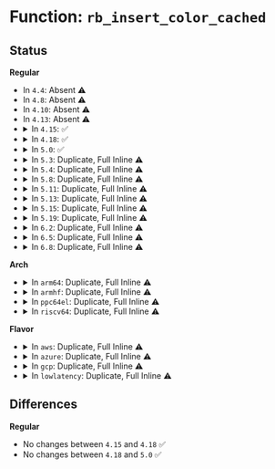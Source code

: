 # Function: <code>rb_insert_color_cached</code>

## Status
<b>Regular</b>
<ul>
<li>
In <code>4.4</code>: Absent ⚠️
</li>
<li>
In <code>4.8</code>: Absent ⚠️
</li>
<li>
In <code>4.10</code>: Absent ⚠️
</li>
<li>
In <code>4.13</code>: Absent ⚠️
</li>
<li>
<details>
<summary>In <code>4.15</code>: ✅</summary>

```c
void rb_insert_color_cached(struct rb_node *node, struct rb_root_cached *root, bool leftmost);
```

**Collision:** Unique Global

**Inline:** No

**Transformation:** False

**Instances:**

```
In lib/rbtree.c (ffffffff81979ce0)
Location: lib/rbtree.c:466
Inline: False
Direct callers:
  - kernel/sched/fair.c:__enqueue_entity
  - kernel/sched/deadline.c:enqueue_task_dl
  - kernel/locking/rtmutex.c:rt_mutex_enqueue_pi
  - kernel/locking/rtmutex.c:rt_mutex_enqueue
  - fs/eventpoll.c:SyS_epoll_ctl
  - block/cfq-iosched.c:cfq_service_tree_add
  - block/cfq-iosched.c:cfq_group_service_tree_add
```
**Symbols:**

```
ffffffff81979ce0-ffffffff81979e78: rb_insert_color_cached (STB_GLOBAL)
```
</details>
</li>
<li>
<details>
<summary>In <code>4.18</code>: ✅</summary>

```c
void rb_insert_color_cached(struct rb_node *node, struct rb_root_cached *root, bool leftmost);
```

**Collision:** Unique Global

**Inline:** No

**Transformation:** False

**Instances:**

```
In lib/rbtree.c (ffffffff819d5f40)
Location: lib/rbtree.c:466
Inline: False
Direct callers:
  - kernel/sched/fair.c:__enqueue_entity
  - kernel/sched/deadline.c:enqueue_task_dl
  - kernel/locking/rtmutex.c:rt_mutex_enqueue_pi
  - kernel/locking/rtmutex.c:rt_mutex_enqueue
  - fs/eventpoll.c:ep_insert
  - block/cfq-iosched.c:cfq_service_tree_add
  - block/cfq-iosched.c:cfq_group_service_tree_add
```
**Symbols:**

```
ffffffff819d5f40-ffffffff819d6095: rb_insert_color_cached (STB_GLOBAL)
```
</details>
</li>
<li>
<details>
<summary>In <code>5.0</code>: ✅</summary>

```c
void rb_insert_color_cached(struct rb_node *node, struct rb_root_cached *root, bool leftmost);
```

**Collision:** Unique Global

**Inline:** No

**Transformation:** False

**Instances:**

```
In lib/rbtree.c (ffffffff81a0e170)
Location: lib/rbtree.c:466
Inline: False
Direct callers:
  - kernel/sched/fair.c:__enqueue_entity
  - kernel/sched/deadline.c:enqueue_task_dl
  - kernel/locking/rtmutex.c:rt_mutex_enqueue_pi
  - kernel/locking/rtmutex.c:rt_mutex_enqueue
  - fs/eventpoll.c:ep_insert
```
**Symbols:**

```
ffffffff81a0e170-ffffffff81a0e2c5: rb_insert_color_cached (STB_GLOBAL)
```
</details>
</li>
<li>
<details>
<summary>In <code>5.3</code>: Duplicate, Full Inline ⚠️</summary>

**Collision:** Static Duplication

**Inline:** Full

**Transformation:** False

**Instances:**

```
In kernel/sched/fair.c (ffffffff810d6359)
Location: include/linux/rbtree.h:135
Inline: True
Inline callers:
  - kernel/sched/fair.c:__enqueue_entity
```
```
In kernel/sched/deadline.c (ffffffff810e764e)
Location: include/linux/rbtree.h:135
Inline: True
Inline callers:
  - kernel/sched/deadline.c:enqueue_dl_entity
```
```
In kernel/locking/rtmutex.c (ffffffff810f93ad)
Location: include/linux/rbtree.h:135
Inline: True
Inline callers:
  - kernel/locking/rtmutex.c:rt_mutex_enqueue_pi
  - kernel/locking/rtmutex.c:rt_mutex_enqueue
```
```
In fs/eventpoll.c (ffffffff81320dc9)
Location: include/linux/rbtree.h:135
Inline: True
Inline callers:
  - fs/eventpoll.c:ep_insert
```
```
In block/blk-throttle.c (ffffffff814f2b07)
Location: include/linux/rbtree.h:135
Inline: True
```
</details>
</li>
<li>
<details>
<summary>In <code>5.4</code>: Duplicate, Full Inline ⚠️</summary>

**Collision:** Static Duplication

**Inline:** Full

**Transformation:** False

**Instances:**

```
In kernel/sched/fair.c (ffffffff810e09d9)
Location: include/linux/rbtree.h:135
Inline: True
Inline callers:
  - kernel/sched/fair.c:__enqueue_entity
```
```
In kernel/sched/deadline.c (ffffffff810f2c6e)
Location: include/linux/rbtree.h:135
Inline: True
Inline callers:
  - kernel/sched/deadline.c:enqueue_dl_entity
```
```
In kernel/locking/rtmutex.c (ffffffff8110519d)
Location: include/linux/rbtree.h:135
Inline: True
Inline callers:
  - kernel/locking/rtmutex.c:rt_mutex_enqueue_pi
  - kernel/locking/rtmutex.c:rt_mutex_enqueue
```
```
In fs/eventpoll.c (ffffffff81333b69)
Location: include/linux/rbtree.h:135
Inline: True
Inline callers:
  - fs/eventpoll.c:ep_insert
```
```
In block/blk-throttle.c (ffffffff8150c087)
Location: include/linux/rbtree.h:135
Inline: True
```
```
In lib/timerqueue.c (ffffffff81ab8c9b)
Location: include/linux/rbtree.h:135
Inline: True
Inline callers:
  - lib/timerqueue.c:timerqueue_add
```
</details>
</li>
<li>
<details>
<summary>In <code>5.8</code>: Duplicate, Full Inline ⚠️</summary>

**Collision:** Static Duplication

**Inline:** Full

**Transformation:** False

**Instances:**

```
In kernel/sched/fair.c (ffffffff810f104c)
Location: include/linux/rbtree.h:135
Inline: True
Inline callers:
  - kernel/sched/fair.c:put_prev_entity
  - kernel/sched/fair.c:enqueue_entity
```
```
In kernel/sched/deadline.c (ffffffff810fa0b5)
Location: include/linux/rbtree.h:135
Inline: True
Inline callers:
  - kernel/sched/deadline.c:__enqueue_dl_entity
  - kernel/sched/deadline.c:enqueue_pushable_dl_task
```
```
In kernel/locking/rtmutex.c (ffffffff8110ff90)
Location: include/linux/rbtree.h:135
Inline: True
Inline callers:
  - kernel/locking/rtmutex.c:rt_mutex_enqueue_pi
  - kernel/locking/rtmutex.c:rt_mutex_enqueue
```
```
In fs/eventpoll.c (ffffffff8136e071)
Location: include/linux/rbtree.h:135
Inline: True
Inline callers:
  - fs/eventpoll.c:ep_insert
```
```
In block/blk-throttle.c (ffffffff8156d455)
Location: include/linux/rbtree.h:135
Inline: True
Inline callers:
  - block/blk-throttle.c:__throtl_enqueue_tg
```
```
In lib/timerqueue.c (ffffffff815f394b)
Location: include/linux/rbtree.h:135
Inline: True
Inline callers:
  - lib/timerqueue.c:timerqueue_add
```
</details>
</li>
<li>
<details>
<summary>In <code>5.11</code>: Duplicate, Full Inline ⚠️</summary>

**Collision:** Static Duplication

**Inline:** Full

**Transformation:** False

**Instances:**

```
In kernel/sched/fair.c (ffffffff810efccc)
Location: include/linux/rbtree.h:135
Inline: True
Inline callers:
  - kernel/sched/fair.c:put_prev_entity
  - kernel/sched/fair.c:enqueue_entity
```
```
In kernel/sched/deadline.c (ffffffff810f84a7)
Location: include/linux/rbtree.h:135
Inline: True
Inline callers:
  - kernel/sched/deadline.c:__enqueue_dl_entity
  - kernel/sched/deadline.c:enqueue_pushable_dl_task
```
```
In kernel/locking/rtmutex.c (ffffffff8110d140)
Location: include/linux/rbtree.h:135
Inline: True
Inline callers:
  - kernel/locking/rtmutex.c:rt_mutex_enqueue_pi
  - kernel/locking/rtmutex.c:rt_mutex_enqueue
```
```
In fs/eventpoll.c (ffffffff8137b2dd)
Location: include/linux/rbtree.h:135
Inline: True
Inline callers:
  - fs/eventpoll.c:ep_insert
```
```
In block/blk-throttle.c (ffffffff81587d05)
Location: include/linux/rbtree.h:135
Inline: True
```
```
In lib/timerqueue.c (ffffffff81617fcb)
Location: include/linux/rbtree.h:135
Inline: True
Inline callers:
  - lib/timerqueue.c:timerqueue_add
```
</details>
</li>
<li>
<details>
<summary>In <code>5.13</code>: Duplicate, Full Inline ⚠️</summary>

**Collision:** Static Duplication

**Inline:** Full

**Transformation:** False

**Instances:**

```
In kernel/sched/fair.c (ffffffff810f16fe)
Location: include/linux/rbtree.h:135
Inline: True
Inline callers:
  - kernel/sched/fair.c:put_prev_entity
  - kernel/sched/fair.c:enqueue_entity
```
```
In kernel/sched/deadline.c (ffffffff810fa627)
Location: include/linux/rbtree.h:135
Inline: True
Inline callers:
  - kernel/sched/deadline.c:__enqueue_dl_entity
  - kernel/sched/deadline.c:enqueue_pushable_dl_task
```
```
In kernel/locking/rtmutex.c (ffffffff81c36f66)
Location: include/linux/rbtree.h:135
Inline: True
Inline callers:
  - kernel/locking/rtmutex.c:remove_waiter
  - kernel/locking/rtmutex.c:task_blocks_on_rt_mutex
  - kernel/locking/rtmutex.c:task_blocks_on_rt_mutex
  - kernel/locking/rtmutex.c:try_to_take_rt_mutex
  - kernel/locking/rtmutex.c:rt_mutex_adjust_prio_chain
  - kernel/locking/rtmutex.c:rt_mutex_adjust_prio_chain
  - kernel/locking/rtmutex.c:rt_mutex_adjust_prio_chain
```
```
In fs/eventpoll.c (ffffffff8138309a)
Location: include/linux/rbtree.h:135
Inline: True
Inline callers:
  - fs/eventpoll.c:ep_insert
```
```
In block/blk-throttle.c (ffffffff8158eb55)
Location: include/linux/rbtree.h:135
Inline: True
```
```
In lib/timerqueue.c (ffffffff815fb5ee)
Location: include/linux/rbtree.h:135
Inline: True
Inline callers:
  - lib/timerqueue.c:timerqueue_add
```
</details>
</li>
<li>
<details>
<summary>In <code>5.15</code>: Duplicate, Full Inline ⚠️</summary>

**Collision:** Static Duplication

**Inline:** Full

**Transformation:** False

**Instances:**

```
In kernel/sched/fair.c (ffffffff8110b23c)
Location: include/linux/rbtree.h:108
Inline: True
Inline callers:
  - kernel/sched/fair.c:put_prev_entity
  - kernel/sched/fair.c:enqueue_entity
```
```
In kernel/sched/deadline.c (ffffffff81115356)
Location: include/linux/rbtree.h:108
Inline: True
Inline callers:
  - kernel/sched/deadline.c:__enqueue_dl_entity
  - kernel/sched/deadline.c:enqueue_pushable_dl_task
```
```
In kernel/locking/rtmutex_api.c (ffffffff81d554d6)
Location: include/linux/rbtree.h:108
Inline: True
Inline callers:
  - kernel/locking/rtmutex_api.c:remove_waiter
  - kernel/locking/rtmutex_api.c:try_to_take_rt_mutex
  - kernel/locking/rtmutex_api.c:rt_mutex_adjust_prio_chain
  - kernel/locking/rtmutex_api.c:rt_mutex_adjust_prio_chain
  - kernel/locking/rtmutex_api.c:rt_mutex_adjust_prio_chain
```
```
In fs/eventpoll.c (ffffffff813d031b)
Location: include/linux/rbtree.h:108
Inline: True
Inline callers:
  - fs/eventpoll.c:ep_insert
```
```
In block/blk-throttle.c (ffffffff815f4bb5)
Location: include/linux/rbtree.h:108
Inline: True
```
```
In lib/timerqueue.c (ffffffff81668ebe)
Location: include/linux/rbtree.h:108
Inline: True
Inline callers:
  - lib/timerqueue.c:timerqueue_add
```
</details>
</li>
<li>
<details>
<summary>In <code>5.19</code>: Duplicate, Full Inline ⚠️</summary>

**Collision:** Static Duplication

**Inline:** Full

**Transformation:** False

**Instances:**

```
In kernel/sched/fair.c (ffffffff81126bc3)
Location: include/linux/rbtree.h:108
Inline: True
Inline callers:
  - kernel/sched/fair.c:put_prev_entity
  - kernel/sched/fair.c:enqueue_entity
```
```
In kernel/sched/build_policy.c (ffffffff81135104)
Location: include/linux/rbtree.h:108
Inline: True
Inline callers:
  - kernel/sched/build_policy.c:enqueue_dl_entity
  - kernel/sched/build_policy.c:enqueue_pushable_dl_task
```
```
In kernel/locking/rtmutex_api.c (ffffffff81f2714b)
Location: include/linux/rbtree.h:108
Inline: True
Inline callers:
  - kernel/locking/rtmutex_api.c:remove_waiter
  - kernel/locking/rtmutex_api.c:try_to_take_rt_mutex
  - kernel/locking/rtmutex_api.c:rt_mutex_adjust_prio_chain
  - kernel/locking/rtmutex_api.c:rt_mutex_adjust_prio_chain
  - kernel/locking/rtmutex_api.c:rt_mutex_adjust_prio_chain
```
```
In fs/eventpoll.c (ffffffff81458a66)
Location: include/linux/rbtree.h:108
Inline: True
Inline callers:
  - fs/eventpoll.c:ep_insert
```
```
In block/blk-throttle.c (ffffffff816a65e5)
Location: include/linux/rbtree.h:108
Inline: True
```
```
In lib/timerqueue.c (ffffffff817828f9)
Location: include/linux/rbtree.h:108
Inline: True
Inline callers:
  - lib/timerqueue.c:timerqueue_add
```
</details>
</li>
<li>
<details>
<summary>In <code>6.2</code>: Duplicate, Full Inline ⚠️</summary>

**Collision:** Static Duplication

**Inline:** Full

**Transformation:** False

**Instances:**

```
In kernel/sched/fair.c (ffffffff81150166)
Location: include/linux/rbtree.h:108
Inline: True
Inline callers:
  - kernel/sched/fair.c:put_prev_entity
  - kernel/sched/fair.c:enqueue_entity
```
```
In kernel/sched/build_policy.c (ffffffff8115f654)
Location: include/linux/rbtree.h:108
Inline: True
Inline callers:
  - kernel/sched/build_policy.c:enqueue_dl_entity
  - kernel/sched/build_policy.c:enqueue_pushable_dl_task
```
```
In kernel/locking/rtmutex_api.c (ffffffff820d2c0b)
Location: include/linux/rbtree.h:108
Inline: True
Inline callers:
  - kernel/locking/rtmutex_api.c:remove_waiter
  - kernel/locking/rtmutex_api.c:try_to_take_rt_mutex
  - kernel/locking/rtmutex_api.c:rt_mutex_adjust_prio_chain
  - kernel/locking/rtmutex_api.c:rt_mutex_adjust_prio_chain
  - kernel/locking/rtmutex_api.c:rt_mutex_adjust_prio_chain
```
```
In fs/eventpoll.c (ffffffff814e7596)
Location: include/linux/rbtree.h:108
Inline: True
Inline callers:
  - fs/eventpoll.c:ep_insert
```
```
In block/blk-throttle.c (ffffffff81764b83)
Location: include/linux/rbtree.h:108
Inline: True
Inline callers:
  - block/blk-throttle.c:tg_service_queue_add
```
```
In lib/timerqueue.c (ffffffff8203f829)
Location: include/linux/rbtree.h:108
Inline: True
Inline callers:
  - lib/timerqueue.c:timerqueue_add
```
</details>
</li>
<li>
<details>
<summary>In <code>6.5</code>: Duplicate, Full Inline ⚠️</summary>

**Collision:** Static Duplication

**Inline:** Full

**Transformation:** False

**Instances:**

```
In kernel/sched/fair.c (ffffffff8115efd7)
Location: include/linux/rbtree.h:108
Inline: True
Inline callers:
  - kernel/sched/fair.c:put_prev_entity
  - kernel/sched/fair.c:enqueue_entity
```
```
In kernel/sched/build_policy.c (ffffffff8116fdcd)
Location: include/linux/rbtree.h:108
Inline: True
Inline callers:
  - kernel/sched/build_policy.c:enqueue_dl_entity
  - kernel/sched/build_policy.c:enqueue_pushable_dl_task
```
```
In kernel/locking/rtmutex_api.c (ffffffff82156f70)
Location: include/linux/rbtree.h:108
Inline: True
Inline callers:
  - kernel/locking/rtmutex_api.c:remove_waiter
  - kernel/locking/rtmutex_api.c:try_to_take_rt_mutex
  - kernel/locking/rtmutex_api.c:rt_mutex_adjust_prio_chain
  - kernel/locking/rtmutex_api.c:rt_mutex_adjust_prio_chain
```
```
In kernel/bpf/helpers.c (ffffffff8132129f)
Location: include/linux/rbtree.h:108
Inline: True
Inline callers:
  - kernel/bpf/helpers.c:bpf_rbtree_add_impl
```
```
In fs/eventpoll.c (ffffffff8151f3bd)
Location: include/linux/rbtree.h:108
Inline: True
Inline callers:
  - fs/eventpoll.c:ep_insert
```
```
In block/blk-throttle.c (ffffffff817a3c63)
Location: include/linux/rbtree.h:108
Inline: True
Inline callers:
  - block/blk-throttle.c:tg_service_queue_add
```
```
In lib/timerqueue.c (ffffffff820bdd49)
Location: include/linux/rbtree.h:108
Inline: True
Inline callers:
  - lib/timerqueue.c:timerqueue_add
```
</details>
</li>
<li>
<details>
<summary>In <code>6.8</code>: Duplicate, Full Inline ⚠️</summary>

**Collision:** Static Duplication

**Inline:** Full

**Transformation:** False

**Instances:**

```
In kernel/sched/build_policy.c (ffffffff8117d3bb)
Location: include/linux/rbtree.h:108
Inline: True
Inline callers:
  - kernel/sched/build_policy.c:enqueue_dl_entity
  - kernel/sched/build_policy.c:enqueue_pushable_dl_task
```
```
In kernel/locking/rtmutex_api.c (ffffffff82239db0)
Location: include/linux/rbtree.h:108
Inline: True
Inline callers:
  - kernel/locking/rtmutex_api.c:remove_waiter
  - kernel/locking/rtmutex_api.c:try_to_take_rt_mutex
  - kernel/locking/rtmutex_api.c:rt_mutex_adjust_prio_chain
  - kernel/locking/rtmutex_api.c:rt_mutex_adjust_prio_chain
```
```
In kernel/bpf/helpers.c (ffffffff81343922)
Location: include/linux/rbtree.h:108
Inline: True
Inline callers:
  - kernel/bpf/helpers.c:bpf_rbtree_add_impl
```
```
In fs/eventpoll.c (ffffffff815539cd)
Location: include/linux/rbtree.h:108
Inline: True
Inline callers:
  - fs/eventpoll.c:ep_insert
```
```
In block/blk-throttle.c (ffffffff817e77d3)
Location: include/linux/rbtree.h:108
Inline: True
Inline callers:
  - block/blk-throttle.c:tg_service_queue_add
```
```
In drivers/gpu/drm/drm_mm.c (ffffffff81ca1087)
Location: include/linux/rbtree.h:108
Inline: True
Inline callers:
  - drivers/gpu/drm/drm_mm.c:add_hole
```
```
In lib/timerqueue.c (ffffffff821985c9)
Location: include/linux/rbtree.h:108
Inline: True
Inline callers:
  - lib/timerqueue.c:timerqueue_add
```
</details>
</li>
</ul>
<b>Arch</b>
<ul>
<li>
<details>
<summary>In <code>arm64</code>: Duplicate, Full Inline ⚠️</summary>

**Collision:** Static Duplication

**Inline:** Full

**Transformation:** False

**Instances:**

```
In kernel/sched/fair.c (ffff800010140830)
Location: include/linux/rbtree.h:135
Inline: True
Inline callers:
  - kernel/sched/fair.c:__enqueue_entity
```
```
In kernel/sched/deadline.c (ffff800010154ee0)
Location: include/linux/rbtree.h:135
Inline: True
Inline callers:
  - kernel/sched/deadline.c:enqueue_dl_entity
```
```
In kernel/locking/rtmutex.c (ffff80001016ae2c)
Location: include/linux/rbtree.h:135
Inline: True
Inline callers:
  - kernel/locking/rtmutex.c:rt_mutex_enqueue_pi
  - kernel/locking/rtmutex.c:rt_mutex_enqueue
```
```
In fs/eventpoll.c (ffff8000103f1904)
Location: include/linux/rbtree.h:135
Inline: True
```
```
In block/blk-throttle.c (ffff80001060fc58)
Location: include/linux/rbtree.h:135
Inline: True
```
```
In lib/timerqueue.c (ffff800010d93284)
Location: include/linux/rbtree.h:135
Inline: True
Inline callers:
  - lib/timerqueue.c:timerqueue_add
```
</details>
</li>
<li>
<details>
<summary>In <code>armhf</code>: Duplicate, Full Inline ⚠️</summary>

**Collision:** Static Duplication

**Inline:** Full

**Transformation:** False

**Instances:**

```
In kernel/sched/fair.c (c0390e64)
Location: include/linux/rbtree.h:135
Inline: True
Inline callers:
  - kernel/sched/fair.c:__enqueue_entity
```
```
In kernel/sched/deadline.c (c03a2348)
Location: include/linux/rbtree.h:135
Inline: True
Inline callers:
  - kernel/sched/deadline.c:enqueue_dl_entity
  - kernel/sched/deadline.c:enqueue_pushable_dl_task
```
```
In kernel/locking/rtmutex.c (c03b698c)
Location: include/linux/rbtree.h:135
Inline: True
Inline callers:
  - kernel/locking/rtmutex.c:rt_mutex_enqueue_pi
  - kernel/locking/rtmutex.c:rt_mutex_enqueue
```
```
In fs/eventpoll.c (c05c72dc)
Location: include/linux/rbtree.h:135
Inline: True
Inline callers:
  - fs/eventpoll.c:ep_insert
```
```
In block/blk-throttle.c (c07ba35c)
Location: include/linux/rbtree.h:135
Inline: True
```
```
In lib/timerqueue.c (c0e8fa0c)
Location: include/linux/rbtree.h:135
Inline: True
Inline callers:
  - lib/timerqueue.c:timerqueue_add
```
</details>
</li>
<li>
<details>
<summary>In <code>ppc64el</code>: Duplicate, Full Inline ⚠️</summary>

**Collision:** Static Duplication

**Inline:** Full

**Transformation:** False

**Instances:**

```
In kernel/sched/fair.c (c0000000001906d8)
Location: include/linux/rbtree.h:135
Inline: True
Inline callers:
  - kernel/sched/fair.c:__enqueue_entity
```
```
In kernel/sched/deadline.c (c0000000001a8da0)
Location: include/linux/rbtree.h:135
Inline: True
Inline callers:
  - kernel/sched/deadline.c:enqueue_dl_entity
  - kernel/sched/deadline.c:enqueue_pushable_dl_task
```
```
In kernel/locking/rtmutex.c (c0000000001c271c)
Location: include/linux/rbtree.h:135
Inline: True
Inline callers:
  - kernel/locking/rtmutex.c:rt_mutex_enqueue_pi
  - kernel/locking/rtmutex.c:rt_mutex_enqueue
```
```
In fs/eventpoll.c (c0000000004f9180)
Location: include/linux/rbtree.h:135
Inline: True
```
```
In block/blk-throttle.c (c0000000007ad198)
Location: include/linux/rbtree.h:135
Inline: True
```
```
In lib/timerqueue.c (c000000000ed74d8)
Location: include/linux/rbtree.h:135
Inline: True
Inline callers:
  - lib/timerqueue.c:timerqueue_add
```
</details>
</li>
<li>
<details>
<summary>In <code>riscv64</code>: Duplicate, Full Inline ⚠️</summary>

**Collision:** Static Duplication

**Inline:** Full

**Transformation:** False

**Instances:**

```
In kernel/sched/fair.c (ffffffe0000eed7a)
Location: include/linux/rbtree.h:135
Inline: True
Inline callers:
  - kernel/sched/fair.c:__enqueue_entity
```
```
In kernel/sched/deadline.c (ffffffe0000fc98c)
Location: include/linux/rbtree.h:135
Inline: True
Inline callers:
  - kernel/sched/deadline.c:enqueue_dl_entity
```
```
In kernel/locking/rtmutex.c (ffffffe00010b482)
Location: include/linux/rbtree.h:135
Inline: True
Inline callers:
  - kernel/locking/rtmutex.c:rt_mutex_enqueue_pi
  - kernel/locking/rtmutex.c:rt_mutex_enqueue
```
```
In fs/eventpoll.c (ffffffe0002a4216)
Location: include/linux/rbtree.h:135
Inline: True
Inline callers:
  - fs/eventpoll.c:ep_insert
```
```
In block/blk-throttle.c (ffffffe000447b16)
Location: include/linux/rbtree.h:135
Inline: True
```
```
In lib/timerqueue.c (ffffffe0008bd44a)
Location: include/linux/rbtree.h:135
Inline: True
Inline callers:
  - lib/timerqueue.c:timerqueue_add
```
</details>
</li>
</ul>
<b>Flavor</b>
<ul>
<li>
<details>
<summary>In <code>aws</code>: Duplicate, Full Inline ⚠️</summary>

**Collision:** Static Duplication

**Inline:** Full

**Transformation:** False

**Instances:**

```
In kernel/sched/fair.c (ffffffff810dab89)
Location: include/linux/rbtree.h:135
Inline: True
Inline callers:
  - kernel/sched/fair.c:__enqueue_entity
```
```
In kernel/sched/deadline.c (ffffffff810ec06e)
Location: include/linux/rbtree.h:135
Inline: True
Inline callers:
  - kernel/sched/deadline.c:enqueue_dl_entity
```
```
In kernel/locking/rtmutex.c (ffffffff810fe4ad)
Location: include/linux/rbtree.h:135
Inline: True
Inline callers:
  - kernel/locking/rtmutex.c:rt_mutex_enqueue_pi
  - kernel/locking/rtmutex.c:rt_mutex_enqueue
```
```
In fs/eventpoll.c (ffffffff8132c149)
Location: include/linux/rbtree.h:135
Inline: True
Inline callers:
  - fs/eventpoll.c:ep_insert
```
```
In block/blk-throttle.c (ffffffff81504667)
Location: include/linux/rbtree.h:135
Inline: True
```
```
In lib/timerqueue.c (ffffffff81a57aeb)
Location: include/linux/rbtree.h:135
Inline: True
Inline callers:
  - lib/timerqueue.c:timerqueue_add
```
</details>
</li>
<li>
<details>
<summary>In <code>azure</code>: Duplicate, Full Inline ⚠️</summary>

**Collision:** Static Duplication

**Inline:** Full

**Transformation:** False

**Instances:**

```
In kernel/sched/fair.c (ffffffff810c9b99)
Location: include/linux/rbtree.h:135
Inline: True
Inline callers:
  - kernel/sched/fair.c:__enqueue_entity
```
```
In kernel/sched/deadline.c (ffffffff810dc08e)
Location: include/linux/rbtree.h:135
Inline: True
Inline callers:
  - kernel/sched/deadline.c:enqueue_dl_entity
```
```
In kernel/locking/rtmutex.c (ffffffff810ee6ad)
Location: include/linux/rbtree.h:135
Inline: True
Inline callers:
  - kernel/locking/rtmutex.c:rt_mutex_enqueue_pi
  - kernel/locking/rtmutex.c:rt_mutex_enqueue
```
```
In fs/eventpoll.c (ffffffff8131d4b9)
Location: include/linux/rbtree.h:135
Inline: True
Inline callers:
  - fs/eventpoll.c:ep_insert
```
```
In block/blk-throttle.c (ffffffff814f4b27)
Location: include/linux/rbtree.h:135
Inline: True
```
```
In lib/timerqueue.c (ffffffff81a14bcb)
Location: include/linux/rbtree.h:135
Inline: True
Inline callers:
  - lib/timerqueue.c:timerqueue_add
```
</details>
</li>
<li>
<details>
<summary>In <code>gcp</code>: Duplicate, Full Inline ⚠️</summary>

**Collision:** Static Duplication

**Inline:** Full

**Transformation:** False

**Instances:**

```
In kernel/sched/fair.c (ffffffff810d6f09)
Location: include/linux/rbtree.h:135
Inline: True
Inline callers:
  - kernel/sched/fair.c:__enqueue_entity
```
```
In kernel/sched/deadline.c (ffffffff810e919e)
Location: include/linux/rbtree.h:135
Inline: True
Inline callers:
  - kernel/sched/deadline.c:enqueue_dl_entity
```
```
In kernel/locking/rtmutex.c (ffffffff810fb66d)
Location: include/linux/rbtree.h:135
Inline: True
Inline callers:
  - kernel/locking/rtmutex.c:rt_mutex_enqueue_pi
  - kernel/locking/rtmutex.c:rt_mutex_enqueue
```
```
In fs/eventpoll.c (ffffffff81329c19)
Location: include/linux/rbtree.h:135
Inline: True
Inline callers:
  - fs/eventpoll.c:ep_insert
```
```
In block/blk-throttle.c (ffffffff815006f7)
Location: include/linux/rbtree.h:135
Inline: True
```
```
In lib/timerqueue.c (ffffffff81ac3edb)
Location: include/linux/rbtree.h:135
Inline: True
Inline callers:
  - lib/timerqueue.c:timerqueue_add
```
</details>
</li>
<li>
<details>
<summary>In <code>lowlatency</code>: Duplicate, Full Inline ⚠️</summary>

**Collision:** Static Duplication

**Inline:** Full

**Transformation:** False

**Instances:**

```
In kernel/sched/fair.c (ffffffff810e28b9)
Location: include/linux/rbtree.h:135
Inline: True
Inline callers:
  - kernel/sched/fair.c:__enqueue_entity
```
```
In kernel/sched/deadline.c (ffffffff810f414e)
Location: include/linux/rbtree.h:135
Inline: True
Inline callers:
  - kernel/sched/deadline.c:enqueue_dl_entity
```
```
In kernel/locking/rtmutex.c (ffffffff8110683d)
Location: include/linux/rbtree.h:135
Inline: True
Inline callers:
  - kernel/locking/rtmutex.c:rt_mutex_enqueue_pi
  - kernel/locking/rtmutex.c:rt_mutex_enqueue
```
```
In fs/eventpoll.c (ffffffff8133c5c5)
Location: include/linux/rbtree.h:135
Inline: True
Inline callers:
  - fs/eventpoll.c:__ia32_sys_epoll_ctl
  - fs/eventpoll.c:__x64_sys_epoll_ctl
```
```
In block/blk-throttle.c (ffffffff81519707)
Location: include/linux/rbtree.h:135
Inline: True
```
```
In lib/timerqueue.c (ffffffff81ad03ab)
Location: include/linux/rbtree.h:135
Inline: True
Inline callers:
  - lib/timerqueue.c:timerqueue_add
```
</details>
</li>
</ul>

## Differences
<b>Regular</b>
<ul>
<li>
No changes between <code>4.15</code> and <code>4.18</code> ✅
</li>
<li>
No changes between <code>4.18</code> and <code>5.0</code> ✅
</li>
</ul>
